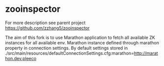 zooinspector
============

For more description see parent project https://github.com/zzhang5/zooinspector

The aim of this fork is to use Marathon application to fetch all available ZK instances for all available env. Marathon instance defined through marathon property in connection settings. By default settings stored in 
./src/main/resources/defaultConnectionSettings.cfg:marathon=http://marathon.dev.pleeco
